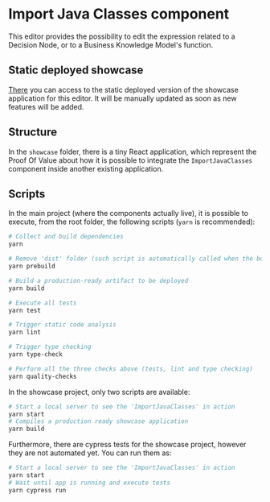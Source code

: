 # Import Java Classes component

This editor provides the possibility to edit the expression related to a Decision Node, or to a Business Knowledge Model's function.

## Static deployed showcase
[There](https://yesamer.github.io/import-java-classes/) you can access to the static deployed version of the showcase application for this editor. It will be manually updated as soon as new features will be added.

## Structure
In the `showcase` folder, there is a tiny React application, which represent the Proof Of Value about how it is possible to integrate the `ImportJavaClasses` component inside another existing application.

## Scripts
In the main project (where the components actually live), it is possible to execute, from the root folder, the following scripts (`yarn` is recommended):
```sh
# Collect and build dependencies
yarn

# Remove 'dist' folder (such script is automatically called when the build is executed)
yarn prebuild

# Build a production-ready artifact to be deployed
yarn build

# Execute all tests
yarn test

# Trigger static code analysis
yarn lint

# Trigger type checking
yarn type-check

# Perform all the three checks above (tests, lint and type checking)
yarn quality-checks
```

In the showcase project, only two scripts are available:
```sh
# Start a local server to see the 'ImportJavaClasses' in action
yarn start
# Compiles a production ready showcase application
yarn build
```

Furthermore, there are cypress tests for the showcase project, however they are not automated yet. You can run them as:
```sh
# Start a local server to see the 'ImportJavaClasses' in action
yarn start
# Wait until app is running and execute tests
yarn cypress run
```
